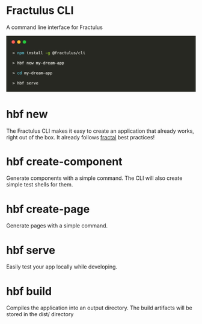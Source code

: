# Fractulus CLI
A command line interface for Fractulus

![CLI](/docs/images/cli-install.png "Logo Title Text 1")

# hbf new
The Fractulus CLI makes it easy to create an application that already works, right out of the box. It already follows [fractal](http://fractal.build/guide) best practices!

# hbf create-component
Generate components with a simple command. The CLI will also create simple test shells for them.

# hbf create-page
Generate pages with a simple command.

# hbf serve
Easily test your app locally while developing.

# hbf build
Compiles the application into an output directory. The build artifacts will be stored in the dist/ directory